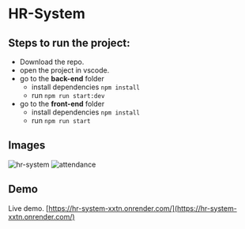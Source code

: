 # HR-System

## Steps to run the project:
- Download the repo.
- open the project in vscode.
- go to the **back-end** folder
   - install dependencies ```npm install```
   - run ```npm run start:dev```
- go to the **front-end** folder
   - install dependencies ```npm install```
   - run ```npm run start```

## Images
![hr-system](https://github.com/MahmoudElmanayly/HR-System/assets/38159183/4860db96-99e1-4269-b706-f10aa6538a74)
![attendance](https://github.com/MahmoudElmanayly/HR-System/assets/38159183/6e3ac682-1e2d-4f83-83b2-ed2e60b929bd)

## Demo
Live demo. [https://hr-system-xxtn.onrender.com/](https://hr-system-xxtn.onrender.com/)
